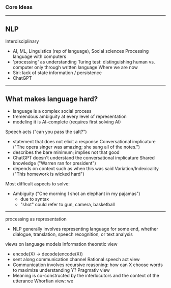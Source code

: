### Core Ideas

---

## NLP

Interdisciplinary
- AI, ML, Linguistics (rep of language), Social sciences
Processing language with computers
- 'processing' as understanding
Turing test: distinguishing human vs. computer only through written language
Where we are now
- Siri: lack of state information / persistence
- ChatGPT

---

## What makes language hard?

- language is a complex social process
- tremendous ambiguity at every level of representation
- modeling it is AI-complete (requires first solving AI)

Speech acts ("can you pass the salt?")
- statement that does not elicit a response
Conversational implicature ("The opera singer was amazing; she sang all of the notes.")
- describes the bare minimum; implies not that good
- ChatGPT doesn't understand the conversational implicature
Shared knowledge ("Warren ran for president")
- depends on context such as when this was said
Variation/Indexicality ("This homework is wicked hard")

Most difficult aspects to solve:
- Ambiguity ("One morning I shot an elephant in my pajamas")
	- due to syntax
	- "shot" could refer to gun, camera, basketball

---

processing as representation
- NLP generally involves representing language for some end, whether dialogue, translation, speech recognition, or text analysis

views on language models
Information theoretic view
- encode(X) -> decode(encode(X))
- sent along communication channel
Rational speech act view
- Communication involves recursive reasoning: how can X choose words to maximize understanding Y?
Pragmativ view
- Meaning is co-constructed by the interlocutors and the context of the utterance
Whorfian view:
we